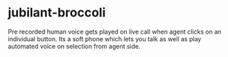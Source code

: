 # jubilant-broccoli
Pre recorded human voice gets played on live call when agent clicks on an individual button. Its a soft phone which lets you talk as well as play automated voice on selection from agent side.
